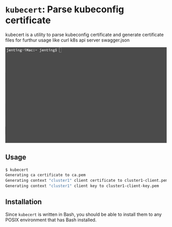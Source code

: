 # `kubecert`: Parse kubeconfig certificate

kubecert is a utility to parse kubeconfig certificate and generate certificate files for furthur usage like curl k8s api server swagger.json

![kubectx demo GIF](img/kubecert.gif)

## Usage

```sh
$ kubecert
Generating ca certificate to ca.pem
Generating context "cluster1" client certificate to cluster1-client.pem
Generating context "cluster1" client key to cluster1-client-key.pem
```

## Installation
Since `kubecert` is written in Bash, you should be able to install them to any POSIX environment that has Bash installed.
